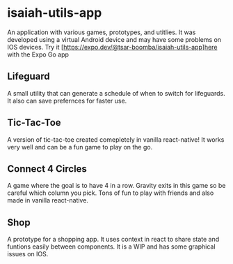 # isaiah-utils-app

An application with various games, prototypes, and utitlies. It was developed using a virtual Android device and may have some problems on IOS devices. Try it [https://expo.dev/@tsar-boomba/isaiah-utils-app]here with the Expo Go app

## Lifeguard

A small utility that can generate a schedule of when to switch for lifeguards. It also can save prefernces for faster use.

## Tic-Tac-Toe

A version of tic-tac-toe created comepletely in vanilla react-native! It works very well and can be a fun game to play on the go.

## Connect 4 Circles

A game where the goal is to have 4 in a row. Gravity exits in this game so be careful which column you pick. Tons of fun to play with friends and also made in vanilla react-native.

## Shop

A prototype for a shopping app. It uses context in react to share state and funtions easily between components. It is a WIP and has some graphical issues on IOS.
